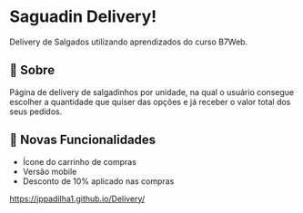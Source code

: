 # Saguadin Delivery! 
Delivery de Salgados utilizando aprendizados do curso B7Web.

<h2>🍗 Sobre</h2> 
Página de delivery de salgadinhos por unidade, na qual o usuário consegue escolher a quantidade que quiser das opções e já receber o valor total dos seus pedidos.

<h2>🚀 Novas Funcionalidades</h2>

- Ícone do carrinho de compras
- Versão mobile
- Desconto de 10% aplicado nas compras

https://jppadilha1.github.io/Delivery/
